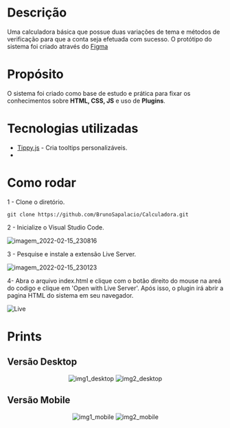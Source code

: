 # Descrição
Uma calculadora básica que possue duas variações de tema e  métodos de verificação para que a conta seja efetuada com sucesso. O protótipo do sistema foi criado através do [Figma](https://www.figma.com/file/kkDYzhOqNRfNZmV7LX1rgL/Calculadora?node-id=0%3A1)

# Propósito
O sistema foi criado como base de estudo e prática para fixar os conhecimentos sobre **HTML, CSS, JS** e uso de **Plugins**.

# Tecnologias utilizadas
- [Tippy.js](https://atomiks.github.io/tippyjs/) - Cria tooltips personalizáveis.
-
 
# Como rodar

1 - Clone o diretório.
```shell
git clone https://github.com/BrunoSapalacio/Calculadora.git
```
2 - Inicialize o Visual Studio Code.

![imagem_2022-02-15_230816](https://user-images.githubusercontent.com/64747697/154182802-2002da45-bf9e-483b-81c2-255474be9028.png)

3 - Pesquise e instale a extensão Live Server.

![imagem_2022-02-15_230123](https://user-images.githubusercontent.com/64747697/154182080-d38b3fac-614f-4d3d-96fe-84f5478bff4d.png)

4- Abra o arquivo index.html e clique com o botão direito do mouse na areá do codigo e clique em 'Open with Live Server'. Após isso, o plugin irá abrir a pagina HTML do sistema em seu navegador.

![Live](https://user-images.githubusercontent.com/64747697/154183794-96784776-b0bd-4e2a-9525-ca181c52984d.jpg)


# Prints
## Versão Desktop
<div align="center">
  
![img1_desktop](https://user-images.githubusercontent.com/64747697/160507612-5894cf92-edbc-40ff-a81a-9766f0ec73d6.png)
![img2_desktop](https://user-images.githubusercontent.com/64747697/160507806-5a2a7b32-b482-4c3f-8fd6-8300ac4fac01.png)
  
</div>




## Versão Mobile
<div align="center">
  
![img1_mobile](https://user-images.githubusercontent.com/64747697/160507630-5ba0e04c-f057-410a-9bc3-38b4a607c819.png)
![img2_mobile](https://user-images.githubusercontent.com/64747697/160507811-957912c7-d1c9-40d6-b7b1-06e6479245bb.png)
  
</div>


